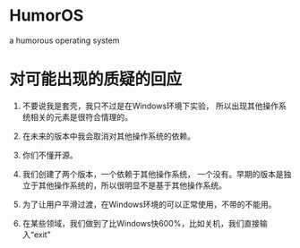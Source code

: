 # HumorOS
a humorous operating system

# 对可能出现的质疑的回应
1. 不要说我是套壳，我只不过是在Windows环境下实验， 所以出现其他操作系统相关的元素是很符合情理的。

2. 在未来的版本中我会取消对其他操作系统的依赖。

3. 你们不懂开源。

4. 我们创建了两个版本，一个依赖于其他操作系统， 一个没有。早期的版本是独立于其他操作系统的，所以很明显不是基于其他操作系统。

5. 为了让用户平滑过渡，在Windows环境的可以正常使用，不带的不能用。

7. 在某些领域，我们做到了比Windows快600%，比如关机，我们直接输入“exit”
